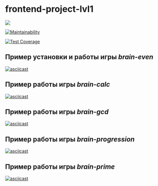 # frontend-project-lvl1

![](https://github.com/kmdrozdov/frontend-project-lvl1/workflows/CI/badge.svg)

[![Maintainability](https://api.codeclimate.com/v1/badges/a99a88d28ad37a79dbf6/maintainability)](https://codeclimate.com/github/codeclimate/codeclimate/maintainability)

[![Test Coverage](https://api.codeclimate.com/v1/badges/a99a88d28ad37a79dbf6/test_coverage)](https://codeclimate.com/github/codeclimate/codeclimate/test_coverage)

## Пример установки и работы игры *brain-even*

[![asciicast](https://asciinema.org/a/ZC89De97rmfNx20bAGLBRLNDk.svg)](https://asciinema.org/a/ZC89De97rmfNx20bAGLBRLNDk)

## Пример работы игры *brain-calc*
[![asciicast](https://asciinema.org/a/OhhowZC2UWYV0Z4TAdCrI4DK8.svg)](https://asciinema.org/a/OhhowZC2UWYV0Z4TAdCrI4DK8)

## Пример работы игры *brain-gcd*

[![asciicast](https://asciinema.org/a/xlqdm35B63EaVFrgtvPKNiN3c.svg)](https://asciinema.org/a/xlqdm35B63EaVFrgtvPKNiN3c)

## Пример работы игры *brain-progression*

[![asciicast](https://asciinema.org/a/GjwFtK9V1UYlJ5dZzFwQDSrjx.svg)](https://asciinema.org/a/GjwFtK9V1UYlJ5dZzFwQDSrjx)

## Пример работы игры *brain-prime*

[![asciicast](https://asciinema.org/a/c5EzPxAQ1LmuIwZuMNhehAhpn.svg)](https://asciinema.org/a/c5EzPxAQ1LmuIwZuMNhehAhpn)
